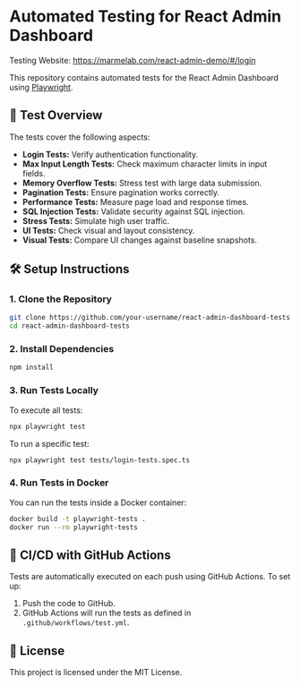 # Automated Testing for React Admin Dashboard

Testing Website: https://marmelab.com/react-admin-demo/#/login

This repository contains automated tests for the React Admin Dashboard using [Playwright](https://playwright.dev/).

## 📌 Test Overview
The tests cover the following aspects:
- **Login Tests:** Verify authentication functionality.
- **Max Input Length Tests:** Check maximum character limits in input fields.
- **Memory Overflow Tests:** Stress test with large data submission.
- **Pagination Tests:** Ensure pagination works correctly.
- **Performance Tests:** Measure page load and response times.
- **SQL Injection Tests:** Validate security against SQL injection.
- **Stress Tests:** Simulate high user traffic.
- **UI Tests:** Check visual and layout consistency.
- **Visual Tests:** Compare UI changes against baseline snapshots.

## 🛠 Setup Instructions
### 1. Clone the Repository
```sh
git clone https://github.com/your-username/react-admin-dashboard-tests.git
cd react-admin-dashboard-tests
```

### 2. Install Dependencies
```sh
npm install
```

### 3. Run Tests Locally
To execute all tests:
```sh
npx playwright test
```
To run a specific test:
```sh
npx playwright test tests/login-tests.spec.ts
```

### 4. Run Tests in Docker
You can run the tests inside a Docker container:
```sh
docker build -t playwright-tests .
docker run --rm playwright-tests
```

## 🔄 CI/CD with GitHub Actions
Tests are automatically executed on each push using GitHub Actions.
To set up:
1. Push the code to GitHub.
2. GitHub Actions will run the tests as defined in `.github/workflows/test.yml`.

## 📜 License
This project is licensed under the MIT License.

